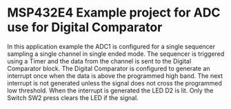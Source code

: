 # MSP432E4 Example project for ADC use for Digital Comparator

In this application example the ADC1 is configured for a single sequencer
 sampling a single channel in single ended mode. The sequencer is triggered
 using a Timer and the data from the channel is sent to the Digital Comparator
 block. The Digital Comparator is configured to generate an interrupt once
 when the data is above the programmed high band. The next interrupt is not
 generated unless the signal does not cross the programmed low threshold. When
 the interrupt is generated the LED D2 is lit. Only the Switch SW2 press 
 clears the LED if the signal.